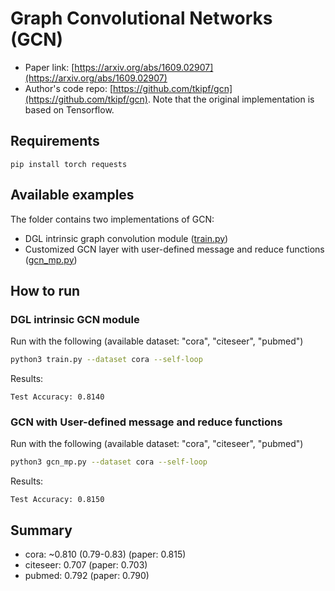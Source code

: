Graph Convolutional Networks (GCN)
============

- Paper link: [https://arxiv.org/abs/1609.02907](https://arxiv.org/abs/1609.02907)
- Author's code repo: [https://github.com/tkipf/gcn](https://github.com/tkipf/gcn). Note that the original implementation is based on Tensorflow.

Requirements
------------
```
pip install torch requests
```

Available examples
-----
The folder contains two implementations of GCN:
- DGL intrinsic graph convolution module ([train.py](https://github.com/dmlc/dgl/blob/master/examples/pytorch/gcn/train.py))
- Customized GCN layer with user-defined message and reduce functions ([gcn_mp.py](https://github.com/dmlc/dgl/blob/master/examples/pytorch/gcn/gcn_mp.py))

How to run
-------

### DGL intrinsic GCN module

Run with the following (available dataset: "cora", "citeseer", "pubmed")
```bash
python3 train.py --dataset cora --self-loop
```
Results:
```
Test Accuracy: 0.8140
```

### GCN with User-defined message and reduce functions

Run with the following (available dataset: "cora", "citeseer", "pubmed")
```bash
python3 gcn_mp.py --dataset cora --self-loop
```
Results:
```
Test Accuracy: 0.8150
```

Summary
-------
* cora: ~0.810 (0.79-0.83) (paper: 0.815)
* citeseer: 0.707 (paper: 0.703)
* pubmed: 0.792 (paper: 0.790)

